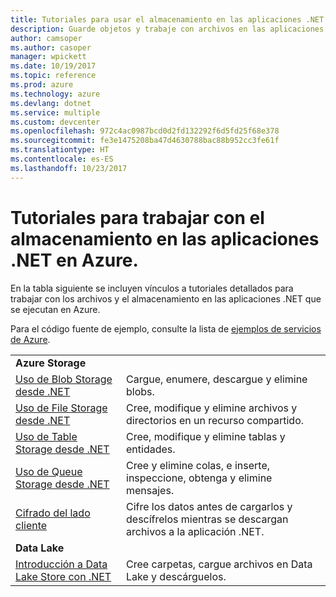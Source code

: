 ```yaml
---
title: Tutoriales para usar el almacenamiento en las aplicaciones .NET en Azure
description: Guarde objetos y trabaje con archivos en las aplicaciones .NET que se ejecutan en Azure
author: camsoper
ms.author: casoper
manager: wpickett
ms.date: 10/19/2017
ms.topic: reference
ms.prod: azure
ms.technology: azure
ms.devlang: dotnet
ms.service: multiple
ms.custom: devcenter
ms.openlocfilehash: 972c4ac0987bcd0d2fd132292f6d5fd25f68e378
ms.sourcegitcommit: fe3e1475208ba47d4630788bac88b952cc3fe61f
ms.translationtype: HT
ms.contentlocale: es-ES
ms.lasthandoff: 10/23/2017
---
```

# <a name="tutorials-for-working-with-storage-in-your-net-apps-on-azure"></a>Tutoriales para trabajar con el almacenamiento en las aplicaciones .NET en Azure.

En la tabla siguiente se incluyen vínculos a tutoriales detallados para trabajar con los archivos y el almacenamiento en las aplicaciones .NET que se ejecutan en Azure.

Para el código fuente de ejemplo, consulte la lista de [ejemplos de servicios de Azure](https://azure.microsoft.com/resources/samples/?platform=dotnet).

| | |
|---|---|
| **Azure Storage** ||
| [Uso de Blob Storage desde .NET][1] | Cargue, enumere, descargue y elimine blobs. |
| [Uso de File Storage desde .NET][4] | Cree, modifique y elimine archivos y directorios en un recurso compartido. | 
| [Uso de Table Storage desde .NET][3] | Cree, modifique y elimine tablas y entidades. |
| [Uso de Queue Storage desde .NET][2] | Cree y elimine colas, e inserte, inspeccione, obtenga y elimine mensajes. |
| [Cifrado del lado cliente][5] | Cifre los datos antes de cargarlos y descífrelos mientras se descargan archivos a la aplicación .NET. 
|**Data Lake**||
| [Introducción a Data Lake Store con .NET][6] | Cree carpetas, cargue archivos en Data Lake y descárguelos. | 

[1]: /azure/storage/storage-dotnet-how-to-use-blobs
[2]: /azure/storage/storage-dotnet-how-to-use-queues
[3]: /azure/storage/storage-dotnet-how-to-use-tables
[4]: /azure/storage/storage-dotnet-how-to-use-files
[5]: /azure/storage/storage-client-side-encryption
[6]: /azure/data-lake-store/data-lake-store-get-started-net-sdk